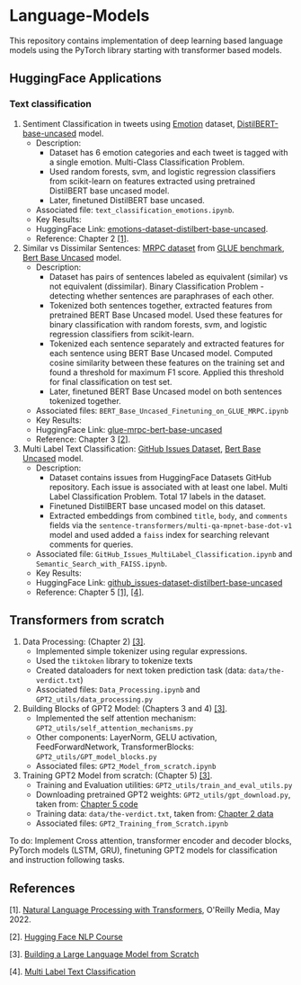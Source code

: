 # Language-Models
This repository contains implementation of deep learning based language models using the PyTorch library starting with transformer based models. 

## HuggingFace Applications
### Text classification
1. Sentiment Classification in tweets using [Emotion](https://huggingface.co/datasets/dair-ai/emotion) dataset, [DistilBERT-base-uncased](https://huggingface.co/distilbert-base-uncased) model.
   - Description:
     - Dataset has 6 emotion categories and each tweet is tagged with a single emotion. Multi-Class Classification Problem.
     - Used random forests, svm, and logistic regression classifiers from scikit-learn on features extracted using pretrained DistilBERT base uncased model.
     - Later, finetuned DistilBERT base uncased.
   - Associated file: `text_classification_emotions.ipynb`.
   - Key Results:
   - HuggingFace Link: [emotions-dataset-distilbert-base-uncased](https://huggingface.co/srvmishra832/emotions-dataset-distilbert-base-uncased).
   - Reference: Chapter 2 [[1]](#1).
2. Similar vs Dissimilar Sentences: [MRPC dataset](https://www.microsoft.com/en-us/download/details.aspx?id=52398) from [GLUE benchmark](https://gluebenchmark.com/), [Bert Base Uncased](https://huggingface.co/bert-base-uncased) model.
   - Description:
     - Dataset has pairs of sentences labeled as equivalent (similar) vs not equivalent (dissimilar). Binary Classification Problem - detecting whether sentences are paraphrases of each other.
     - Tokenized both sentences together, extracted features from pretrained BERT Base Uncased model. Used these features for binary classification with random forests, svm, and logistic regression classifiers from scikit-learn.
     - Tokenized each sentence separately and extracted features for each sentence using BERT Base Uncased model. Computed cosine similarity between these features on the training set and found a threshold for maximum F1 score. Applied this threshold for final classification on test set.
     - Later, finetuned BERT Base Uncased model on both sentences tokenized together.
   - Associated files: `BERT_Base_Uncased_Finetuning_on_GLUE_MRPC.ipynb`
   - Key Results:
   - HuggingFace Link: [glue-mrpc-bert-base-uncased](https://huggingface.co/srvmishra832/glue-mrpc-bert-base-uncased)
   - Reference: Chapter 3 [[2]](#2).
3. Multi Label Text Classification: [GitHub Issues Dataset](https://huggingface.co/datasets/lewtun/github-issues), [Bert Base Uncased](https://huggingface.co/bert-base-uncased) model.
   - Description:
     - Dataset contains issues from HuggingFace Datasets GitHub repository. Each issue is associated with at least one label. Multi Label Classification Problem. Total 17 labels in the dataset.
     - Finetuned DistilBERT base uncased model on this dataset.
     - Extracted embeddings from combined `title`, `body`, and `comments` fields via the `sentence-transformers/multi-qa-mpnet-base-dot-v1` model and used added a `faiss` index for searching relevant comments for queries.
   - Associated file: `GitHub_Issues_MultiLabel_Classification.ipynb` and `Semantic_Search_with_FAISS.ipynb`.
   - Key Results:
   - HuggingFace Link: [github_issues-dataset-distilbert-base-uncased](https://huggingface.co/srvmishra832/github_issues-dataset-distilbert-base-uncased)
   - Reference: Chapter 5 [[1]](#1), [[4]](#4).

## Transformers from scratch

1. Data Processing: (Chapter 2) [[3]](#3).
   - Implemented simple tokenizer using regular expressions.
   - Used the `tiktoken` library to tokenize texts
   - Created dataloaders for next token prediction task (data: `data/the-verdict.txt`)
   - Associated files: `Data_Processing.ipynb` and `GPT2_utils/data_processing.py` 
2. Building Blocks of GPT2 Model: (Chapters 3 and 4) [[3]](#3).
   - Implemented the self attention mechanism: `GPT2_utils/self_attention_mechanisms.py`
   - Other components: LayerNorm, GELU activation, FeedForwardNetwork, TransformerBlocks: `GPT2_utils/GPT_model_blocks.py`
   - Associated files: `GPT2_Model_from_scratch.ipynb`
3. Training GPT2 Model from scratch: (Chapter 5) [[3]](#3).
   - Training and Evaluation utilities: `GPT2_utils/train_and_eval_utils.py`
   - Downloading pretrained GPT2 weights: `GPT2_utils/gpt_download.py`, taken from: [Chapter 5 code](https://github.com/rasbt/LLMs-from-scratch/blob/2f41429cf422dd738903c342dc12b790a3e357d0/ch05/01_main-chapter-code/gpt_download.py)
   - Training data: `data/the-verdict.txt`, taken from: [Chapter 2 data](https://github.com/rasbt/LLMs-from-scratch/blob/2f41429cf422dd738903c342dc12b790a3e357d0/ch02/01_main-chapter-code/the-verdict.txt)
   - Associated files: `GPT2_Training_from_Scratch.ipynb`

To do: Implement Cross attention, transformer encoder and decoder blocks, PyTorch models (LSTM, GRU), finetuning GPT2 models for classification and instruction following tasks.


## References
<a id="1">[1]</a>. 
[Natural Language Processing with Transformers](https://www.oreilly.com/library/view/natural-language-processing/9781098136789/), O'Reilly Media, May 2022. 

<a id="2">[2]</a>.
[Hugging Face NLP Course](https://huggingface.co/learn/nlp-course/)

<a id="3">[3]</a>.
[Building a Large Language Model from Scratch](https://www.amazon.com/Build-Large-Language-Model-Scratch/dp/1633437167?crid=228R4JI0P0QFR&dib=eyJ2IjoiMSJ9.XvZyIer9iV133BWXqNiVt_OOJXZheO54dvZtQly8MC25PNYZrN3OWsGLjbg3I0G9hI3LkjwhsORxvHIob3nvCZFgdSSQEFe07VkehijGxT03n4Amdw7lnXxnsOUuWXeglfHnewCcV3DjL9zWHELfh5DG1ZErzFym3S6ZxSuFzNvoPkaq0uDlD_CKwqHdC0KM_RdvIqF0_2RudgvzRli0V155KkusHRck3pG7ybp5VyqKDC_GgL_MEywLwLhFgX6kOCgV6Rq90eTgSHFd6ac8krpIYjsHWe6H3IXbfKGvMXc.473O1-iUZC0z2hdx8L5Z5ZTNxtNV9gNPw_mE7QZ5Y90&dib_tag=se&keywords=raschka&qid=1730250834&sprefix=raschk,aps,162&sr=8-1&linkCode=sl1&tag=rasbt03-20&linkId=84ee23afbd12067e4098443718842dac&language=en_US&ref_=as_li_ss_tl)

<a id="4">[4]</a>.
[Multi Label Text Classification](https://huggingface.co/blog/Valerii-Knowledgator/multi-label-classification)
